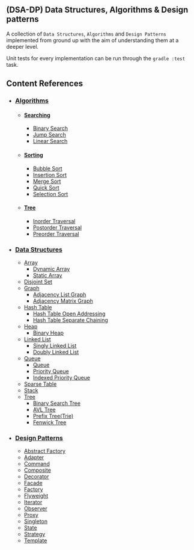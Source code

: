 ## (DSA-DP) Data Structures, Algorithms & Design patterns

A collection of <code>Data Structures</code>, <code>Algorithms</code> and <code>Design Patterns</code> implemented from ground up with
the aim of understanding them at a deeper level.

Unit tests for every implementation can be run through the <code>gradle :test</code> task. 



## Content References

* ### [Algorithms](https://github.com/Pho3b/DSA-DP/tree/master/src/main/java/studying/algorithms/searching)

  * #### [Searching](https://github.com/Chatrz/DSA/tree/amirhossein/Data%20Structures/Lists)
      * [Binary Search](https://github.com/Pho3b/DSA-DP/blob/master/src/main/java/studying/algorithms/searching/BinarySearch.java)
      * [Jump Search](https://github.com/Pho3b/DSA-DP/blob/master/src/main/java/studying/algorithms/searching/JumpSearch.java)
      * [Linear Search](https://github.com/Pho3b/DSA-DP/blob/master/src/main/java/studying/algorithms/searching/LinearSearch.java)
  * #### [Sorting](https://github.com/Pho3b/DSA-DP/tree/master/src/main/java/studying/algorithms/sorting)
      * [Bubble Sort](https://github.com/Pho3b/DSA-DP/blob/master/src/main/java/studying/algorithms/sorting/BubbleSort.java)
      * [Insertion Sort](https://github.com/Pho3b/DSA-DP/blob/master/src/main/java/studying/algorithms/sorting/InsertionSort.java)
      * [Merge Sort](https://github.com/Pho3b/DSA-DP/blob/master/src/main/java/studying/algorithms/sorting/MergeSort.java)
      * [Quick Sort](https://github.com/Pho3b/DSA-DP/blob/master/src/main/java/studying/algorithms/sorting/QuickSort.java)
      * [Selection Sort](https://github.com/Pho3b/DSA-DP/blob/master/src/main/java/studying/algorithms/sorting/SelectionSort.java)
  * #### [Tree](https://github.com/Pho3b/DSA-DP/tree/master/src/main/java/studying/algorithms/tree/traversal)
    * [Inorder Traversal](https://github.com/Pho3b/DSA-DP/blob/master/src/main/java/studying/algorithms/tree/traversal/InorderTraversal.java)
    * [Postorder Traversal](https://github.com/Pho3b/DSA-DP/blob/master/src/main/java/studying/algorithms/tree/traversal/PostorderTraversal.java)
    * [Preorder Traversal](https://github.com/Pho3b/DSA-DP/blob/master/src/main/java/studying/algorithms/tree/traversal/PreorderTraversal.java)

* ### [Data Structures](https://github.com/Pho3b/DSA-DP/tree/master/src/main/java/studying/data_structures)
  * [Array](https://github.com/Pho3b/DSA-DP/blob/master/src/main/java/studying/algorithms/sorting/BubbleSort.java)
    * [Dynamic Array](https://github.com/Pho3b/DSA-DP/blob/master/src/main/java/studying/data_structures/array/DynamicArray.java)
    * [Static Array](https://github.com/Pho3b/DSA-DP/blob/master/src/main/java/studying/data_structures/array/StaticArray.java)
  * [Disjoint Set](https://github.com/Pho3b/DSA-DP/blob/master/src/main/java/studying/data_structures/disjoint_set/DisjointSet.java)
  * [Graph](https://github.com/Pho3b/DSA-DP/tree/master/src/main/java/studying/data_structures/graph)
    * [Adjacency List Graph](https://github.com/Pho3b/DSA-DP/blob/master/src/main/java/studying/data_structures/graph/AdjacencyListGraph.java)
    * [Adjacency Matrix Graph](https://github.com/Pho3b/DSA-DP/blob/master/src/main/java/studying/data_structures/graph/AdjacencyMatrixGraph.java)
  * [Hash Table](https://github.com/Pho3b/DSA-DP/tree/master/src/main/java/studying/data_structures/hash_table)
    * [Hash Table Open Addressing](https://github.com/Pho3b/DSA-DP/blob/master/src/main/java/studying/data_structures/hash_table/HashTableOpenAddressing.java)
    * [Hash Table Separate Chaining](https://github.com/Pho3b/DSA-DP/blob/master/src/main/java/studying/data_structures/hash_table/HashTableSeparateChaining.java)
  * [Heap](https://github.com/Pho3b/DSA-DP/tree/master/src/main/java/studying/data_structures/heap)
    * [Binary Heap](https://github.com/Pho3b/DSA-DP/blob/master/src/main/java/studying/data_structures/heap/BinaryHeap.java)
  * [Linked List](https://github.com/Pho3b/DSA-DP/tree/master/src/main/java/studying/data_structures/linked_list)
    * [Singly Linked List](https://github.com/Pho3b/DSA-DP/blob/master/src/main/java/studying/data_structures/linked_list/SinglyLinkedList.java)
    * [Doubly Linked List](https://github.com/Pho3b/DSA-DP/blob/master/src/main/java/studying/data_structures/linked_list/DoublyLInkedList.java)
  * [Queue](https://github.com/Pho3b/DSA-DP/tree/master/src/main/java/studying/data_structures/queue)
    * [Queue](https://github.com/Pho3b/DSA-DP/blob/master/src/main/java/studying/data_structures/queue/Queue.java)
    * [Priority Queue](https://github.com/Pho3b/DSA-DP/blob/master/src/main/java/studying/data_structures/queue/PriorityQueue.java)
    * [Indexed Priority Queue](https://github.com/Pho3b/DSA-DP/blob/master/src/main/java/studying/data_structures/queue/IndexedPriorityQueue.java)
  * [Sparse Table](https://github.com/Pho3b/DSA-DP/blob/master/src/main/java/studying/data_structures/sparse_table/SparseTable.java)
  * [Stack](https://github.com/Pho3b/DSA-DP/blob/master/src/main/java/studying/data_structures/stack/Stack.java)
  * [Tree](https://github.com/Pho3b/DSA-DP/tree/master/src/main/java/studying/data_structures/tree)
    * [Binary Search Tree](https://github.com/Pho3b/DSA-DP/blob/master/src/main/java/studying/data_structures/tree/BinarySearchTree.java)
    * [AVL Tree](https://github.com/Pho3b/DSA-DP/blob/master/src/main/java/studying/data_structures/tree/AvlTree.java)
    * [Prefix Tree(Trie)](https://github.com/Pho3b/DSA-DP/blob/master/src/main/java/studying/data_structures/tree/Trie.java)
    * [Fenwick Tree](https://github.com/Pho3b/DSA-DP/blob/master/src/main/java/studying/data_structures/tree/FenwickTree.java)
* ### [Design Patterns](https://github.com/Pho3b/DSA-DP/tree/master/src/main/java/studying/design_patterns)
  * [Abstract Factory](https://github.com/Pho3b/DSA-DP/tree/master/src/main/java/studying/design_patterns/abstract_factory)
  * [Adapter](https://github.com/Pho3b/DSA-DP/tree/master/src/main/java/studying/design_patterns/adapter)
  * [Command](https://github.com/Pho3b/DSA-DP/tree/master/src/main/java/studying/design_patterns/command)
  * [Composite](https://github.com/Pho3b/DSA-DP/tree/master/src/main/java/studying/design_patterns/composite)
  * [Decorator](https://github.com/Pho3b/DSA-DP/tree/master/src/main/java/studying/design_patterns/decorator/salad_decorators)
  * [Facade](https://github.com/Pho3b/DSA-DP/tree/master/src/main/java/studying/design_patterns/facade)
  * [Factory](https://github.com/Pho3b/DSA-DP/tree/master/src/main/java/studying/design_patterns/factory)
  * [Flyweight](https://github.com/Pho3b/DSA-DP/tree/master/src/main/java/studying/design_patterns/flyweight)
  * [Iterator](https://github.com/Pho3b/DSA-DP/tree/master/src/main/java/studying/design_patterns/iterator)
  * [Observer](https://github.com/Pho3b/DSA-DP/tree/master/src/main/java/studying/design_patterns/observer)
  * [Proxy](https://github.com/Pho3b/DSA-DP/tree/master/src/main/java/studying/design_patterns/proxy/remote_proxy)
  * [Singleton](https://github.com/Pho3b/DSA-DP/tree/master/src/main/java/studying/design_patterns/singleton)
  * [State](https://github.com/Pho3b/DSA-DP/tree/master/src/main/java/studying/design_patterns/state)
  * [Strategy](https://github.com/Pho3b/DSA-DP/tree/master/src/main/java/studying/design_patterns/strategy)
  * [Template](https://github.com/Pho3b/DSA-DP/tree/master/src/main/java/studying/design_patterns/template)
  
